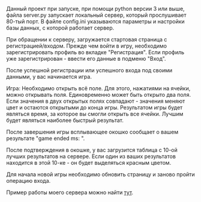 Данный проект при запуске, при помощи python версии 3 или выше, файла server.py запускает локальный сервер, который прослушивает 80-тый порт.
В файле config.ini указываются параметры и настройки базы данных, с которой работает сервер.


При обращении к серверу, загружается стартовая страница с регистрацией/входом.
Прежде чем войти в игру, необходимо зарегистрировать профиль во вкладке "Регистрация".
Если профиль уже зарегистрирован - ввести его данные в подменю "Вход".

После успешной регистрации или успешного входа под своими данными, у вас начинается игра.

Игра: Необходимо открыть всё поле. Для этого, нажатиями на ячейки, можно открывать поля. Единовременно может быть открыто два поля.
Если значения в двух открытых полях совпадают - значения меняют цвет и остаются открытыми до конца игры.
Результатом игры будет являться время, за которое вы смогли открыть все ячейки. Лучшим будет являться наиболее быстрый результат.

После завершения игры всплывающее окошко сообщает о вашем результате "game ended ms: ".

После подтверждения в окошке, у вас загрузится таблица с 10-ой лучших результатов на сервере.
Если один из ваших результатов находится в этой 10-ке - он будет выделяться красным цветом.

Для начала новой игры необходимо обновить страницу и заново пройти операцию входа.

Пример работы моего сервера можно найти [тут](ec2-54-191-92-101.us-west-2.compute.amazonaws.com).
